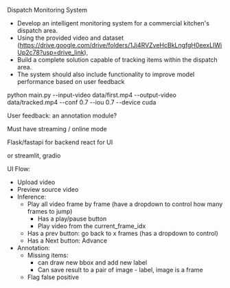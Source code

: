 Dispatch Monitoring System
- Develop an intelligent monitoring system for a commercial kitchen's dispatch area. 
- Using the provided video and dataset (https://drive.google.com/drive/folders/1Ji4RVZveHcBkLngfgH0eexLIWiUp2c78?usp=drive_link), 
- Build a complete solution capable of tracking items within the dispatch area. 
- The system should also include functionality to improve model performance based on user feedback

python main.py --input-video data/first.mp4 --output-video data/tracked.mp4 --conf 0.7 --iou 0.7 --device cuda

User feedback: an annotation module?

Must have streaming / online mode

Flask/fastapi for backend
react for UI

or streamlit, gradio


UI Flow:
- Upload video
- Preview source video
- Inference:
    - Play all video frame by frame (have a dropdown to control how many frames to jump)
        - Has a play/pause button
        - Play video from the current_frame_idx
    - Has a prev button: go back to x frames (has a dropdown to control)
    - Has a Next button: Advance 
- Annotation:
    - Missing items: 
        - can draw new bbox and add new label
        - Can save result to a pair of image - label, image is a frame
    - Flag false positive
        